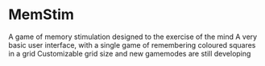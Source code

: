 # MemStim
A game of memory stimulation designed to the exercise of the mind
A very basic user interface, with a single game of remembering coloured squares in a grid
Customizable grid size and new gamemodes are still developing
